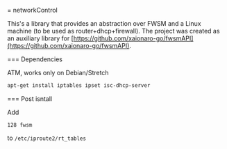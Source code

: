 = networkControl

This's a library that provides an abstraction over FWSM and a Linux machine (to be used as router+dhcp+firewall). The project was created as an auxiliary library for [https://github.com/xaionaro-go/fwsmAPI](https://github.com/xaionaro-go/fwsmAPI).

=== Dependencies

ATM, works only on Debian/Stretch

```sh
apt-get install iptables ipset isc-dhcp-server
```

=== Post isntall

Add

```
128 fwsm
```

to `/etc/iproute2/rt_tables`

